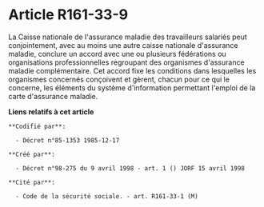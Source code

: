 # Article R161-33-9

La Caisse nationale de l'assurance maladie des travailleurs salariés peut conjointement, avec au moins une autre caisse
nationale d'assurance maladie, conclure un accord avec une ou plusieurs fédérations ou organisations professionnelles
regroupant des organismes d'assurance maladie complémentaire. Cet accord fixe les conditions dans lesquelles les organismes
concernés conçoivent et gèrent, chacun pour ce qui le concerne, les éléments du système d'information permettant l'emploi de
la carte d'assurance maladie.

**Liens relatifs à cet article**

	**Codifié par**:

	  - Décret n°85-1353 1985-12-17

	**Créé par**:

	  - Décret n°98-275 du 9 avril 1998 - art. 1 () JORF 15 avril 1998

	**Cité par**:

	  - Code de la sécurité sociale. - art. R161-33-1 (M)
